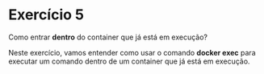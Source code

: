 # Exercício 5

Como entrar **dentro** do container que já está em execução?

Neste exercício, vamos entender como usar o comando **docker exec** para executar um comando dentro de um container que já está em execução.
